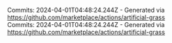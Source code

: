 Commits: 2024-04-01T04:48:24.244Z - Generated via https://github.com/marketplace/actions/artificial-grass
<br>
Commits: 2024-04-01T04:48:24.244Z - Generated via https://github.com/marketplace/actions/artificial-grass
<br>
